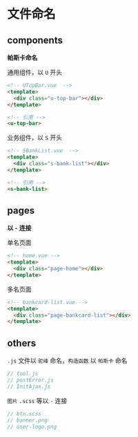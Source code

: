 # 文件命名

## components
**帕斯卡命名**  

通用组件，以 `U` 开头
```html
<!-- UTopBar.vue  -->
<template>
  <div class="u-top-bar"></div>
</template>

<!-- 引用 -->
<u-top-bar>
```

业务组件，以 `S` 开头
```html
<!-- SBankList.vue  -->
<template>
  <div class="s-bank-list"></div>
</template>

<!-- 引用 -->
<s-bank-list>
```

## pages
**以 `-` 连接**  

单名页面
```html
<!-- home.vue -->
<template>
  <div class="page-home"></div>
</template>
```

多名页面
```html
<!-- bankcard-list.vue -->
<template>
  <div class="page-bankcard-list"></div>
</template>
```

## others
`.js` 文件以 `驼峰` 命名，`构造函数` 以 `帕斯卡` 命名  
```js
// tool.js
// postError.js
// InitAjax.js
```

`图片` `.scss` 等以 `-` 连接
```js
// btn.scss
// banner.png
// user-logo.png
```
